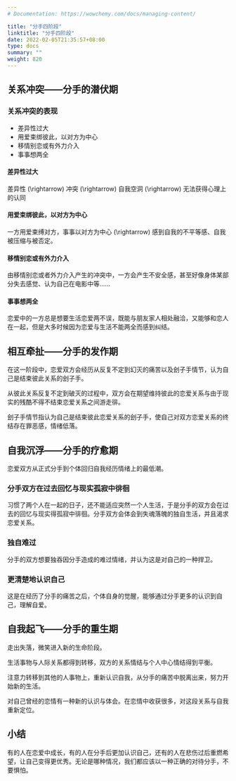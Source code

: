 ```yaml
---
# Documentation: https://wowchemy.com/docs/managing-content/

title: "分手四阶段"
linktitle: "分手四阶段"
date: 2022-02-05T21:35:57+08:00
type: docs
summary: ""
weight: 820
---
```


<!--more-->

## 关系冲突——分手的潜伏期

### 关系冲突的表现

- 差异性过大
- 用爱束绑彼此，以对方为中心
- 移情别恋或有外力介入
- 事事想两全

#### 差异性过大

差异性 \(\rightarrow\) 冲突 \(\rightarrow\) 自我空洞 \(\rightarrow\) 无法获得心理上的认同

#### 用爱束绑彼此，以对方为中心

一方用爱束缚对方，事事以对方为中心 \(\rightarrow\) 感到自我的不平等感、自我被压缩与被否定。

#### 移情别恋或有外力介入

由移情别恋或者外力介入产生的冲突中，一方会产生不安全感，甚至好像身体某部分失去感觉、认为自己在电影中等……

#### 事事想两全

恋爱中的一方总是想要生活恋爱两不误，既能与朋友家人相处融洽，又能够和恋人在一起，但是大多时候因为恋爱与生活不能两全而感到纠结。

## 相互牵扯——分手的发作期

在这一阶段中，恋爱双方会经历从反复不定到幻灭的痛苦以及刽子手情节，认为自己是结束彼此关系的刽子手。

从彼此关系反复不定到破灭的过程中，双方会在期望维持彼此的恋爱关系与由于现实的残酷不得不结束恋爱关系之间游走徘。

刽子手情节指认为自己是结束彼此恋爱关系的刽子手，使自己对双方恋爱关系的终结存在罪恶感，情绪低落。

## 自我沉浮——分手的疗愈期

恋爱双方从正式分手到个体回归自我经历情绪上的最低潮。

### 分手双方在过去回忆与现实孤寂中徘徊

习惯了两个人在一起的日子，还不能适应突然一个人生活，于是分手的双方会在过去的回忆与现实得孤寂中徘徊。分手双方会体会到失魂落魄的独自生活，并且渴求恋爱关系。

### 独自难过

分手的双方想要独吞因分手造成的难过情绪，并认为这是对自己的一种捍卫。

### 更清楚地认识自己

这是在经历了分手的痛苦之后，个体自身的觉醒，能够通过分手更多的认识到自己，理解自爱。

## 自我起飞——分手的重生期

走出失落，微笑进入新的生命阶段。

生活事物与人际关系都得到转移，双方的关系情结与个人中心情结得到平衡。

注意力转移到其他的人事物上，重新认识自我，从分手的痛苦中脱离出来，努力开始新的生活。

对自己曾经的恋情有一种新的认识与体会。在恋情中收获很多，对这段关系与自我重新定位。

## 小结

有的人在恋爱中成长，有的人在分手后更加认识自己，还有的人在悲伤过后重燃希望，让自己变得更优秀。无论是哪种情况，我们都应该以一种正确的对待分手，不要惧怕。